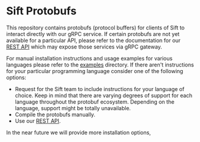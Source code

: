 # Sift Protobufs

This repository contains protobufs (protocol buffers) for clients of Sift to interact directly with our gRPC service. If certain protobufs are not yet available for a particular API, please refer to the documentation for our
[REST API](https://docs.siftstack.com/api-docs/rest) which may expose those services via gRPC gateway.

For manual installation instructions and usage examples for various languages please refer to the [examples](examples/) directory. If there aren't instructions for your particular programming language consider one of the following options:
- Request for the Sift team to include instructions for your language of choice. Keep in mind that there are varying degrees of support for each language throughout the protobuf ecosystem. Depending on the language, support might be totally unavailable.
- Compile the protobufs manually.
- Use our [REST API](https://docs.siftstack.com/api-docs/rest).

In the near future we will provide more installation options,
